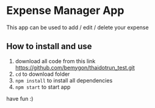 #  Expense Manager App
This app can be used to add / edit / delete your expense


##  How to install and use
1. download all code from this link https://github.com/bemygon/thaidotrun_test.git
2.  `cd` to download folder
3.  `npm install` to install all dependencies
4. `npm start` to start app

have fun :)